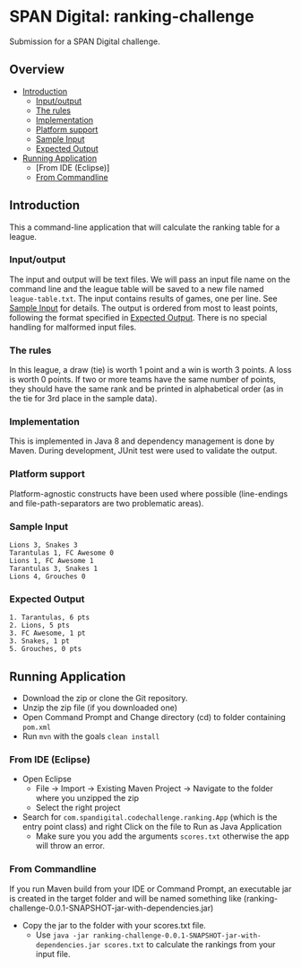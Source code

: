 # SPAN Digital: ranking-challenge

Submission for a SPAN Digital challenge.

## Overview
* [Introduction](#introduction)
  * [Input/output](#input-output)
  * [The rules](#the-rules)
  * [Implementation](#implementation)
  * [Platform support](#platform-support)
  * [Sample Input](#sample-input)
  * [Expected Output](#expected-output)
* [Running Application](#running-application)
  * [From IDE (Eclipse)]
  * [From Commandline](#from-commandline)


## Introduction
This a command-line application that will calculate the ranking table for a league.

### Input/output
The input and output will be text files. We will pass an input file name on the command line and the league table will be saved to a new file named `league-table.txt`.
The input contains results of games, one per line. See [Sample Input](#sample-input) for details.
The output is ordered from most to least points, following the format specified in [Expected Output](#expected-output).
There is no special handling for malformed input files.

### The rules
In this league, a draw (tie) is worth 1 point and a win is worth 3 points. A loss is worth 0 points. If two or more teams have the same number of points, they should have the same rank and be printed in alphabetical order (as in the tie for 3rd place in the sample data).

### Implementation
This is implemented in Java 8 and dependency management is done by Maven. During development, JUnit test were used to validate the output.

### Platform support
Platform-agnostic constructs have been used where possible (line-endings and file-path-separators are two problematic areas).

### Sample Input
```
Lions 3, Snakes 3
Tarantulas 1, FC Awesome 0
Lions 1, FC Awesome 1
Tarantulas 3, Snakes 1
Lions 4, Grouches 0
```

### Expected Output
```
1. Tarantulas, 6 pts
2. Lions, 5 pts
3. FC Awesome, 1 pt
3. Snakes, 1 pt
5. Grouches, 0 pts
```

## Running Application
- Download the zip or clone the Git repository.
- Unzip the zip file (if you downloaded one)
- Open Command Prompt and Change directory (cd) to folder containing `pom.xml`
- Run `mvn` with the goals `clean install`

### From IDE (Eclipse)
- Open Eclipse 
   - File -> Import -> Existing Maven Project -> Navigate to the folder where you unzipped the zip
   - Select the right project
- Search for `com.spandigital.codechallenge.ranking.App` (which is the entry point class) and right Click on the file to Run as Java Application
   - Make sure you you add the arguments `scores.txt` otherwise the app will throw an error.

### From Commandline
If you run Maven build from your IDE or Command Prompt, an executable jar is created in the target folder and will be named something like (ranking-challenge-0.0.1-SNAPSHOT-jar-with-dependencies.jar)
- Copy the jar to the folder with your scores.txt file.
  - Use `java -jar ranking-challenge-0.0.1-SNAPSHOT-jar-with-dependencies.jar scores.txt` to calculate the rankings from your input file.
